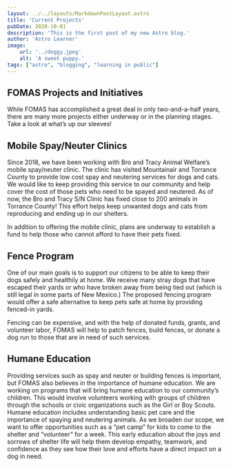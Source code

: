 ```yaml
---
layout: ../../layouts/MarkdownPostLayout.astro
title: 'Current Projects'
pubDate: 2020-10-01
description: 'This is the first post of my new Astro blog.'
author: 'Astro Learner'
image:
    url: '../doggy.jpeg'
    alt: 'A sweet puppy.'
tags: ["astro", "blogging", "learning in public"]
---
```

## FOMAS Projects and Initiatives

While FOMAS has accomplished a great deal in only two-and-a-half years, there are many more projects either underway or in the planning stages. Take a look at what’s up our sleeves!

## Mobile Spay/Neuter Clinics

Since 2018, we have been working with Bro and Tracy Animal Welfare’s mobile spay/neuter clinic. The clinic has visited Mountainair and Torrance County to provide low cost spay and neutering services for dogs and cats. We would like to keep providing this service to our community and help cover the cost of those pets who need to be spayed and neutered. As of now, the Bro and Tracy S/N Clinic has fixed close to 200 animals in Torrance County! This effort helps keep unwanted dogs and cats from reproducing and ending up in our shelters.

In addition to offering the mobile clinic, plans are underway to establish a fund to help those who cannot afford to have their pets fixed.

## Fence Program

One of our main goals is to support our citizens to be able to keep their dogs safely and healthily at home. We receive many stray dogs that have escaped their yards or who have broken away from being tied out (which is still legal in some parts of New Mexico.) The proposed fencing program would offer a safe alternative to keep pets safe at home by providing fenced-in yards.

Fencing can be expensive, and with the help of donated funds, grants, and volunteer labor, FOMAS will help to patch fences, build fences, or donate a dog run to those that are in need of such services.

## Humane Education

Providing services such as spay and neuter or building fences is important, but FOMAS also believes in the importance of humane education. We are working on programs that will bring humane education to our community’s children. This would involve volunteers working with groups of children through the schools or civic organizations such as the Girl or Boy Scouts. Humane education includes understanding basic pet care and the importance of spaying and neutering animals. As we broaden our scope, we want to offer opportunities such as a “pet camp” for kids to come to the shelter and “volunteer” for a week. This early education about the joys and sorrows of shelter life will help them develop empathy, teamwork, and confidence as they see how their love and efforts have a direct impact on a dog in need.
